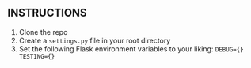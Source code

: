 ## INSTRUCTIONS

1. Clone the repo
2. Create a `settings.py` file in your root directory
3. Set the following Flask environment variables to your liking:
   `DEBUG={} TESTING={}`
